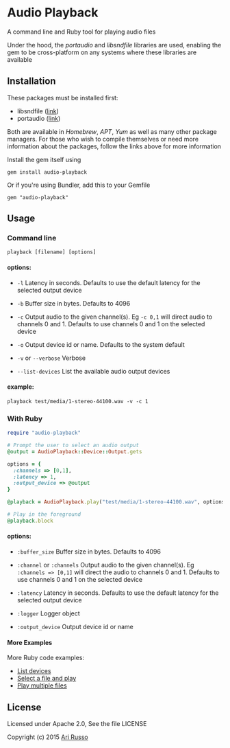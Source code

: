 # Audio Playback

A command line and Ruby tool for playing audio files

Under the hood, the *portaudio* and *libsndfile* libraries are used, enabling the gem to be cross-platform on any systems where these libraries are available

## Installation

These packages must be installed first:

* libsndfile ([link](https://github.com/erikd/libsndfile))
* portaudio ([link](http://portaudio.com/docs/v19-doxydocs/pages.html))

Both are available in *Homebrew*, *APT*, *Yum* as well as many other package managers. For those who wish to compile themselves or need more information about the packages, follow the links above for more information

Install the gem itself using

    gem install audio-playback

Or if you're using Bundler, add this to your Gemfile

    gem "audio-playback"

## Usage

### Command line

`playback [filename] [options]`

#### options:

* `-l` Latency in seconds.  Defaults to use the default latency for the selected output device

* `-b` Buffer size in bytes.  Defaults to 4096

* `-c` Output audio to the given channel(s).  Eg `-c 0,1` will direct audio to channels 0 and 1.  Defaults to use channels 0 and 1 on the selected device

* `-o` Output device id or name.  Defaults to the system default

* `-v` or `--verbose` Verbose

* `--list-devices` List the available audio output devices


#### example:

`playback test/media/1-stereo-44100.wav -v -c 1`

### With Ruby

```ruby
require "audio-playback"

# Prompt the user to select an audio output
@output = AudioPlayback::Device::Output.gets

options = {
  :channels => [0,1],
  :latency => 1,
  :output_device => @output
}

@playback = AudioPlayback.play("test/media/1-stereo-44100.wav", options)

# Play in the foreground
@playback.block

```

#### options:

* `:buffer_size` Buffer size in bytes.  Defaults to 4096

* `:channel` or `:channels` Output audio to the given channel(s).  Eg `:channels => [0,1]` will direct the audio to channels 0 and 1. Defaults to use channels 0 and 1 on the selected device

* `:latency` Latency in seconds.  Defaults to use the default latency for the selected output device

* `:logger` Logger object

* `:output_device` Output device id or name

#### More Examples

More Ruby code examples:

* [List devices](https://github.com/arirusso/audio-playback/blob/master/examples/list_devices.rb)
* [Select a file and play](https://github.com/arirusso/audio-playback/blob/master/examples/select_and_play.rb)
* [Play multiple files](https://github.com/arirusso/audio-playback/blob/master/examples/play_multiple.rb)


## License

Licensed under Apache 2.0, See the file LICENSE

Copyright (c) 2015 [Ari Russo](http://arirusso.com)
